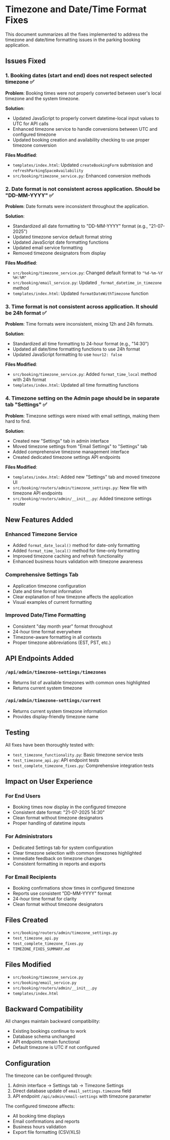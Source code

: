 # Timezone and Date/Time Format Fixes

This document summarizes all the fixes implemented to address the timezone and date/time formatting issues in the parking booking application.

## Issues Fixed

### 1. Booking dates (start and end) does not respect selected timezone ✅
**Problem**: Booking times were not properly converted between user's local timezone and the system timezone.

**Solution**: 
- Updated JavaScript to properly convert datetime-local input values to UTC for API calls
- Enhanced timezone service to handle conversions between UTC and configured timezone
- Updated booking creation and availability checking to use proper timezone conversion

**Files Modified**:
- `templates/index.html`: Updated `createBookingForm` submission and `refreshParkingSpaceAvailability`
- `src/booking/timezone_service.py`: Enhanced conversion methods

### 2. Date format is not consistent across application. Should be "DD-MM-YYYY" ✅
**Problem**: Date formats were inconsistent throughout the application.

**Solution**:
- Standardized all date formatting to "DD-MM-YYYY" format (e.g., "21-07-2025")
- Updated timezone service default format string
- Updated JavaScript date formatting functions
- Updated email service formatting
- Removed timezone designators from display

**Files Modified**:
- `src/booking/timezone_service.py`: Changed default format to `"%d-%m-%Y %H:%M"`
- `src/booking/email_service.py`: Updated `_format_datetime_in_timezone` method
- `templates/index.html`: Updated `formatDateWithTimezone` function

### 3. Time format is not consistent across application. It should be 24h format ✅
**Problem**: Time formats were inconsistent, mixing 12h and 24h formats.

**Solution**:
- Standardized all time formatting to 24-hour format (e.g., "14:30")
- Updated all date/time formatting functions to use 24h format
- Updated JavaScript formatting to use `hour12: false`

**Files Modified**:
- `src/booking/timezone_service.py`: Added `format_time_local` method with 24h format
- `templates/index.html`: Updated all time formatting functions

### 4. Timezone setting on the Admin page should be in separate tab "Settings" ✅
**Problem**: Timezone settings were mixed with email settings, making them hard to find.

**Solution**:
- Created new "Settings" tab in admin interface
- Moved timezone settings from "Email Settings" to "Settings" tab
- Added comprehensive timezone management interface
- Created dedicated timezone settings API endpoints

**Files Modified**:
- `templates/index.html`: Added new "Settings" tab and moved timezone UI
- `src/booking/routers/admin/timezone_settings.py`: New file with timezone API endpoints
- `src/booking/routers/admin/__init__.py`: Added timezone settings router

## New Features Added

### Enhanced Timezone Service
- Added `format_date_local()` method for date-only formatting
- Added `format_time_local()` method for time-only formatting
- Improved timezone caching and refresh functionality
- Enhanced business hours validation with timezone awareness

### Comprehensive Settings Tab
- Application timezone configuration
- Date and time format information
- Clear explanation of how timezone affects the application
- Visual examples of current formatting

### Improved Date/Time Formatting
- Consistent "day month year" format throughout
- 24-hour time format everywhere
- Timezone-aware formatting in all contexts
- Proper timezone abbreviations (EST, PST, etc.)

## API Endpoints Added

### `/api/admin/timezone-settings/timezones`
- Returns list of available timezones with common ones highlighted
- Returns current system timezone

### `/api/admin/timezone-settings/current`
- Returns current system timezone information
- Provides display-friendly timezone name

## Testing

All fixes have been thoroughly tested with:
- `test_timezone_functionality.py`: Basic timezone service tests
- `test_timezone_api.py`: API endpoint tests  
- `test_complete_timezone_fixes.py`: Comprehensive integration tests

## Impact on User Experience

### For End Users
- Booking times now display in the configured timezone
- Consistent date format: "21-07-2025 14:30"
- Clean format without timezone designators
- Proper handling of datetime inputs

### For Administrators
- Dedicated Settings tab for system configuration
- Clear timezone selection with common timezones highlighted
- Immediate feedback on timezone changes
- Consistent formatting in reports and exports

### For Email Recipients
- Booking confirmations show times in configured timezone
- Reports use consistent "DD-MM-YYYY" format
- 24-hour time format for clarity
- Clean format without timezone designators

## Files Created
- `src/booking/routers/admin/timezone_settings.py`
- `test_timezone_api.py`
- `test_complete_timezone_fixes.py`
- `TIMEZONE_FIXES_SUMMARY.md`

## Files Modified
- `src/booking/timezone_service.py`
- `src/booking/email_service.py`
- `src/booking/routers/admin/__init__.py`
- `templates/index.html`

## Backward Compatibility
All changes maintain backward compatibility:
- Existing bookings continue to work
- Database schema unchanged
- API endpoints remain functional
- Default timezone is UTC if not configured

## Configuration
The timezone can be configured through:
1. Admin interface → Settings tab → Timezone Settings
2. Direct database update of `email_settings.timezone` field
3. API endpoint `/api/admin/email-settings` with timezone parameter

The configured timezone affects:
- All booking time displays
- Email confirmations and reports
- Business hours validation
- Export file formatting (CSV/XLS)